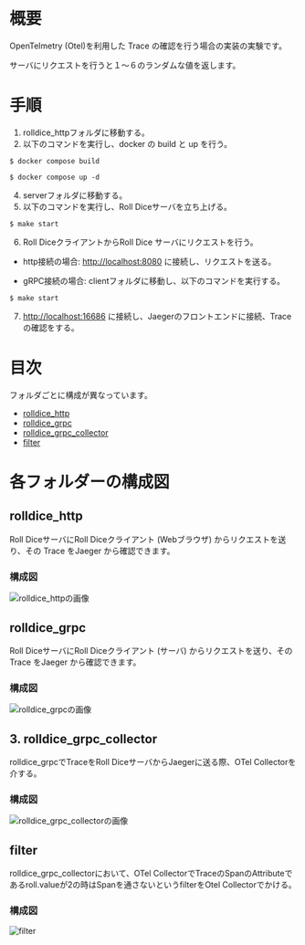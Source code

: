 # 概要
OpenTelmetry (Otel)を利用した Trace の確認を行う場合の実装の実験です。

サーバにリクエストを行うと１～６のランダムな値を返します。

# 手順
1. rolldice_httpフォルダに移動する。
2. 以下のコマンドを実行し、docker の build と up を行う。
```
$ docker compose build
```
```
$ docker compose up -d
```
4. serverフォルダに移動する。
5. 以下のコマンドを実行し、Roll Diceサーバを立ち上げる。
```
$ make start
```
6. Roll DiceクライアントからRoll Dice サーバにリクエストを行う。
- http接続の場合: [http://localhost:8080](http://localhost:8080) に接続し、リクエストを送る。

- gRPC接続の場合: clientフォルダに移動し、以下のコマンドを実行する。
```
$ make start
```
7. [http://localhost:16686](http://localhost:16686) に接続し、Jaegerのフロントエンドに接続、Traceの確認をする。

# 目次
フォルダごとに構成が異なっています。

- [rolldice_http](https://github.com/kitasan04/otel_go/edit/master/README.md#rolldice_http)
- [rolldice_grpc](https://github.com/kitasan04/otel_go/edit/master/README.md#rolldice_grpc)
- [rolldice_grpc_collector](https://github.com/kitasan04/otel_go/edit/master/README.md#3-rolldice_grpc_collector)
- [filter](https://github.com/kitasan04/otel_go/edit/master/README.md#3-rolldice_grpc_collector)

# 各フォルダーの構成図
## rolldice_http
Roll DiceサーバにRoll Diceクライアント (Webブラウザ) からリクエストを送り、その Trace をJaeger から確認できます。

### 構成図
![rolldice_httpの画像](https://github.com/kitasan04/otel_go/assets/103953052/224f7aef-e888-4593-a01b-41be536359ee)

## rolldice_grpc
Roll DiceサーバにRoll Diceクライアント (サーバ) からリクエストを送り、その Trace をJaeger から確認できます。
### 構成図
![rolldice_grpcの画像](https://github.com/kitasan04/otel_go/assets/103953052/f3996441-7af2-487b-a062-8958428f35fe)

## 3. rolldice_grpc_collector
rolldice_grpcでTraceをRoll DiceサーバからJaegerに送る際、OTel Collectorを介する。
### 構成図
![rolldice_grpc_collectorの画像](https://github.com/kitasan04/otel_go/assets/103953052/3cc247c4-b3c4-44fa-acef-45868d7ac49e)
## filter
rolldice_grpc_collectorにおいて、OTel CollectorでTraceのSpanのAttributeであるroll.valueが2の時はSpanを通さないというfilterをOtel Collectorでかける。
### 構成図
![filter](https://github.com/kitasan04/otel_go/assets/103953052/6e34a93a-d963-4797-9ca3-f379db726d5e)

